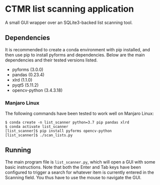 # CTMR list scanning application
A small GUI wrapper over an SQLite3-backed list scanning tool.

## Dependencies
It is recommended to create a conda environment with pip installed,
and then use pip to install pyforms and dependencies. Below are the main
dependencies and their tested versions listed.

- pyforms (3.0.0)
- pandas (0.23.4)
- xlrd (1.1.0)
- pyqt5 (5.11.2)
- opencv-python (3.4.3.18)

### Manjaro Linux
The following commands have been tested to work well on Manjaro Linux:
```
$ conda create -n list_scanner python=3.7 pip pandas xlrd
$ conda activate list_scanner
[list_scanner]$ pip install pyforms opencv-python
[list_scanner]$ ./scan_lists.py
```

## Running
The main program file is `list_scanner.py`, which will open a GUI with some basic
instructions.  Note that both the Enter and Tab keys have been configured to
trigger a search for whatever item is currently entered in the Scanning field.
You thus have to use the mouse to navigate the GUI.
